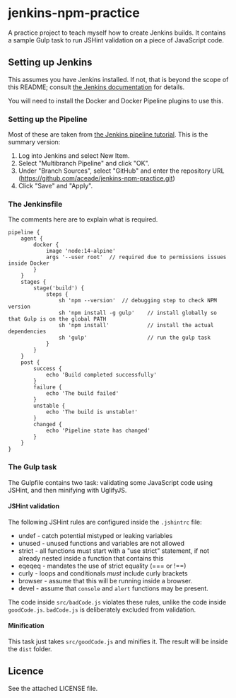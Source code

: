 # jenkins-npm-practice
A practice project to teach myself how to create Jenkins builds. It contains a sample Gulp task to run JSHint validation on a piece of JavaScript code.

## Setting up Jenkins
This assumes you have Jenkins installed. If not, that is beyond the scope of this README; consult [the Jenkins documentation](https://www.jenkins.io/doc/book/installing/) for details.

You will need to install the Docker and Docker Pipeline plugins to use this.

### Setting up the Pipeline
Most of these are taken from [the Jenkins pipeline tutorial](https://www.jenkins.io/doc/tutorials/#pipeline). This is the summary version:

1. Log into Jenkins and select New Item.
2. Select "Multibranch Pipeline" and click "OK".
3. Under "Branch Sources", select "GitHub" and enter the repository URL (https://github.com/aceade/jenkins-npm-practice.git)
4. Click "Save" and "Apply".

### The Jenkinsfile
The comments here are to explain what is required.

```
pipeline {
    agent { 
        docker { 
            image 'node:14-alpine' 
            args '--user root'  // required due to permissions issues inside Docker
        } 
    }
    stages {
        stage('build') {
            steps {
                sh 'npm --version'  // debugging step to check NPM version
                sh 'npm install -g gulp'    // install globally so that Gulp is on the global PATH
                sh 'npm install'            // install the actual dependencies
                sh 'gulp'                   // run the gulp task
            }
        }
    }
    post {
        success {
            echo 'Build completed successfully'
        }
        failure {
            echo 'The build failed'
        }
        unstable {
            echo 'The build is unstable!'
        }
        changed {
            echo 'Pipeline state has changed'
        }
    }
}
```

### The Gulp task
The Gulpfile contains two task: validating some JavaScript code using JSHint, and then minifying with UglifyJS. 

#### JSHint validation
The following JSHint rules are configured inside the `.jshintrc` file:
* undef - catch potential mistyped or leaking variables 
* unused - unused functions and variables are not allowed
* strict - all functions must start with a "use strict" statement, if not already nested inside a function that contains this
* eqeqeq - mandates the use of strict equality (=== or !==)
* curly - loops and conditionals *must* include curly brackets
* browser - assume that this will be running inside a browser.
* devel - assume that `console` and `alert`  functions may be present.

The code inside `src/badCode.js` violates these rules, unlike the code inside `goodCode.js`. `badCode.js` is deliberately excluded from validation.

#### Minification
This task just takes `src/goodCode.js` and minifies it. The result will be inside the `dist` folder.

## Licence
See the attached LICENSE file.